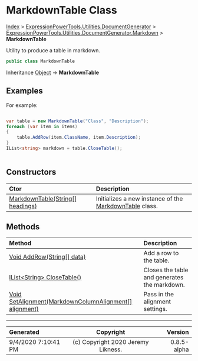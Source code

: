 ﻿# MarkdownTable Class

[Index](../index.md) > [ExpressionPowerTools.Utilities.DocumentGenerator](ExpressionPowerTools.Utilities.DocumentGenerator.a.md) > [ExpressionPowerTools.Utilities.DocumentGenerator.Markdown](ExpressionPowerTools.Utilities.DocumentGenerator.Markdown.n.md) > **MarkdownTable**

Utility to produce a table in markdown.

```csharp
public class MarkdownTable
```

Inheritance [Object](https://docs.microsoft.com/dotnet/api/system.object) → **MarkdownTable**

## Examples

For example:

```csharp

var table = new MarkdownTable("Class", "Description");
foreach (var item in items)
{
    table.AddRow(item.ClassName, item.Description);
}
IList<string> markdown = table.CloseTable();
            
```

## Constructors

| Ctor | Description |
| :-- | :-- |
| [MarkdownTable(String[] headings)](ExpressionPowerTools.Utilities.DocumentGenerator.Markdown.MarkdownTable.ctor.md#markdowntablestring[]-headings) | Initializes a new instance of the [MarkdownTable](ExpressionPowerTools.Utilities.DocumentGenerator.Markdown.MarkdownTable.cs.md) class. |
## Methods

| Method | Description |
| :-- | :-- |
| [Void AddRow(String[] data)](ExpressionPowerTools.Utilities.DocumentGenerator.Markdown.MarkdownTable.AddRow.m.md) | Add a row to the table. |
| [IList&lt;String> CloseTable()](ExpressionPowerTools.Utilities.DocumentGenerator.Markdown.MarkdownTable.CloseTable.m.md) | Closes the table and generates the markdown. |
| [Void SetAlignment(MarkdownColumnAlignment[] alignment)](ExpressionPowerTools.Utilities.DocumentGenerator.Markdown.MarkdownTable.SetAlignment.m.md) | Pass in the alignment settings. |

---

| Generated | Copyright | Version |
| :-- | :-: | --: |
| 9/4/2020 7:10:41 PM | (c) Copyright 2020 Jeremy Likness. | 0.8.5-alpha |
